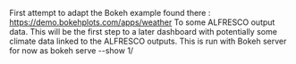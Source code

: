 First attempt to adapt the Bokeh example found there : https://demo.bokehplots.com/apps/weather
To some ALFRESCO output data. This will be the first step to a later dashboard with potentially some climate data linked to the ALFRESCO outputs.
This is run with Bokeh server for now as bokeh serve --show 1/
